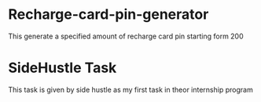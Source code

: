 # Recharge-card-pin-generator
This generate a specified amount of recharge card pin starting form 200

# SideHustle Task
This task is given by side hustle as my first task in theor internship program
